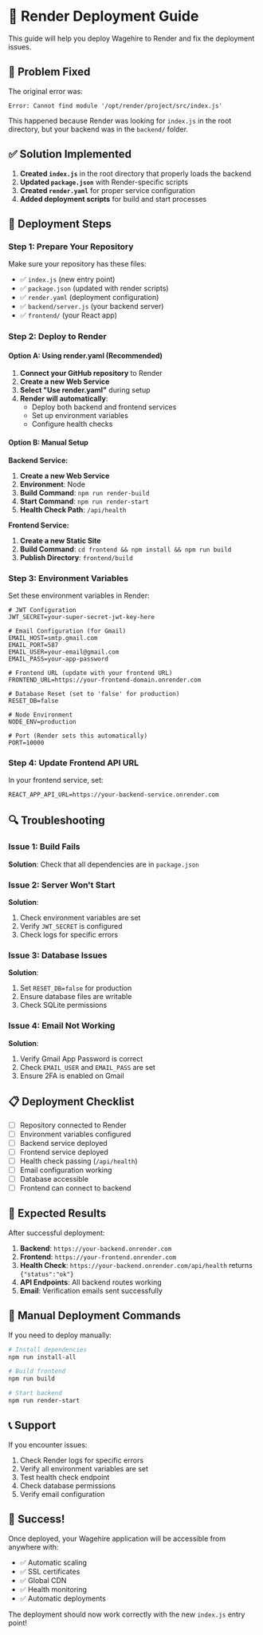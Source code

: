 # 🚀 Render Deployment Guide

This guide will help you deploy Wagehire to Render and fix the deployment issues.

## 🔧 **Problem Fixed**

The original error was:
```
Error: Cannot find module '/opt/render/project/src/index.js'
```

This happened because Render was looking for `index.js` in the root directory, but your backend was in the `backend/` folder.

## ✅ **Solution Implemented**

1. **Created `index.js`** in the root directory that properly loads the backend
2. **Updated `package.json`** with Render-specific scripts
3. **Created `render.yaml`** for proper service configuration
4. **Added deployment scripts** for build and start processes

## 🚀 **Deployment Steps**

### **Step 1: Prepare Your Repository**

Make sure your repository has these files:
- ✅ `index.js` (new entry point)
- ✅ `package.json` (updated with render scripts)
- ✅ `render.yaml` (deployment configuration)
- ✅ `backend/server.js` (your backend server)
- ✅ `frontend/` (your React app)

### **Step 2: Deploy to Render**

#### **Option A: Using render.yaml (Recommended)**

1. **Connect your GitHub repository** to Render
2. **Create a new Web Service**
3. **Select "Use render.yaml"** during setup
4. **Render will automatically**:
   - Deploy both backend and frontend services
   - Set up environment variables
   - Configure health checks

#### **Option B: Manual Setup**

**Backend Service:**
1. **Create a new Web Service**
2. **Environment**: Node
3. **Build Command**: `npm run render-build`
4. **Start Command**: `npm run render-start`
5. **Health Check Path**: `/api/health`

**Frontend Service:**
1. **Create a new Static Site**
2. **Build Command**: `cd frontend && npm install && npm run build`
3. **Publish Directory**: `frontend/build`

### **Step 3: Environment Variables**

Set these environment variables in Render:

```env
# JWT Configuration
JWT_SECRET=your-super-secret-jwt-key-here

# Email Configuration (for Gmail)
EMAIL_HOST=smtp.gmail.com
EMAIL_PORT=587
EMAIL_USER=your-email@gmail.com
EMAIL_PASS=your-app-password

# Frontend URL (update with your frontend URL)
FRONTEND_URL=https://your-frontend-domain.onrender.com

# Database Reset (set to 'false' for production)
RESET_DB=false

# Node Environment
NODE_ENV=production

# Port (Render sets this automatically)
PORT=10000
```

### **Step 4: Update Frontend API URL**

In your frontend service, set:
```env
REACT_APP_API_URL=https://your-backend-service.onrender.com
```

## 🔍 **Troubleshooting**

### **Issue 1: Build Fails**
**Solution**: Check that all dependencies are in `package.json`

### **Issue 2: Server Won't Start**
**Solution**: 
1. Check environment variables are set
2. Verify `JWT_SECRET` is configured
3. Check logs for specific errors

### **Issue 3: Database Issues**
**Solution**:
1. Set `RESET_DB=false` for production
2. Ensure database files are writable
3. Check SQLite permissions

### **Issue 4: Email Not Working**
**Solution**:
1. Verify Gmail App Password is correct
2. Check `EMAIL_USER` and `EMAIL_PASS` are set
3. Ensure 2FA is enabled on Gmail

## 📋 **Deployment Checklist**

- [ ] Repository connected to Render
- [ ] Environment variables configured
- [ ] Backend service deployed
- [ ] Frontend service deployed
- [ ] Health check passing (`/api/health`)
- [ ] Email configuration working
- [ ] Database accessible
- [ ] Frontend can connect to backend

## 🎯 **Expected Results**

After successful deployment:
1. **Backend**: `https://your-backend.onrender.com`
2. **Frontend**: `https://your-frontend.onrender.com`
3. **Health Check**: `https://your-backend.onrender.com/api/health` returns `{"status":"ok"}`
4. **API Endpoints**: All backend routes working
5. **Email**: Verification emails sent successfully

## 🔧 **Manual Deployment Commands**

If you need to deploy manually:

```bash
# Install dependencies
npm run install-all

# Build frontend
npm run build

# Start backend
npm run render-start
```

## 📞 **Support**

If you encounter issues:
1. Check Render logs for specific errors
2. Verify all environment variables are set
3. Test health check endpoint
4. Check database permissions
5. Verify email configuration

## 🎉 **Success!**

Once deployed, your Wagehire application will be accessible from anywhere with:
- ✅ Automatic scaling
- ✅ SSL certificates
- ✅ Global CDN
- ✅ Health monitoring
- ✅ Automatic deployments

The deployment should now work correctly with the new `index.js` entry point! 